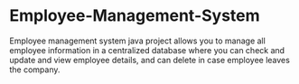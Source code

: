 # Employee-Management-System
Employee management system java project allows you to manage all employee information in a centralized database where you can check and update and view employee details, and can delete in case employee leaves the company.
